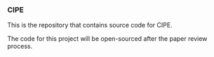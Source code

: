 ### CIPE
This is the repository that contains source code for CIPE.

The code for this project will be open-sourced after the paper review process.

